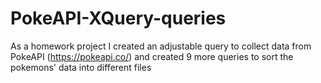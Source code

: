 # PokeAPI-XQuery-queries
As a homework project I created an adjustable query to collect data from PokeAPI (https://pokeapi.co/) and created 9 more queries to sort the pokemons' data into different files
